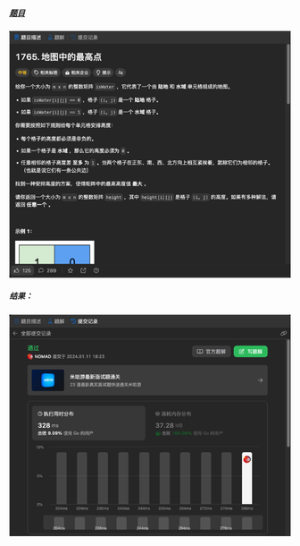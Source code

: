 ##### [题目](https://leetcode.cn/problems/map-of-highest-peak/description/)
![pic](img.png)
##### 结果：
![pic](result.png)